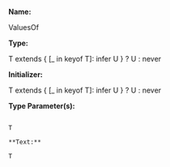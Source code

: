 **Name:**

ValuesOf

**Type:**

T extends { [_ in keyof T]: infer U } ? U : never

**Initializer:**

T extends { [_ in keyof T]: infer U } ? U : never

**Type Parameter(s):**

```**Name:**

T

**Text:**

T

```

